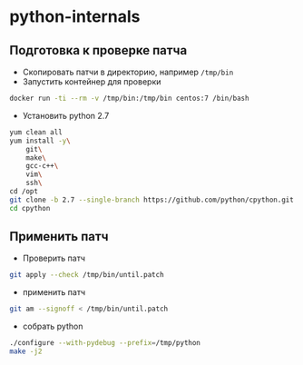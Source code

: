 # python-internals

## Подготовка к проверке патча

- Скопировать патчи в директорию, например `/tmp/bin`
- Запустить контейнер для проверки
```sh
docker run -ti --rm -v /tmp/bin:/tmp/bin centos:7 /bin/bash
```
- Установить python 2.7
```sh
yum clean all
yum install -y\
    git\
    make\
    gcc-c++\
    vim\
    ssh\
cd /opt
git clone -b 2.7 --single-branch https://github.com/python/cpython.git
cd cpython
```

## Применить патч

- Проверить патч
```sh
git apply --check /tmp/bin/until.patch
```
- применить патч
```sh
git am --signoff < /tmp/bin/until.patch
```
- собрать python
```sh
./configure --with-pydebug --prefix=/tmp/python
make -j2
```
